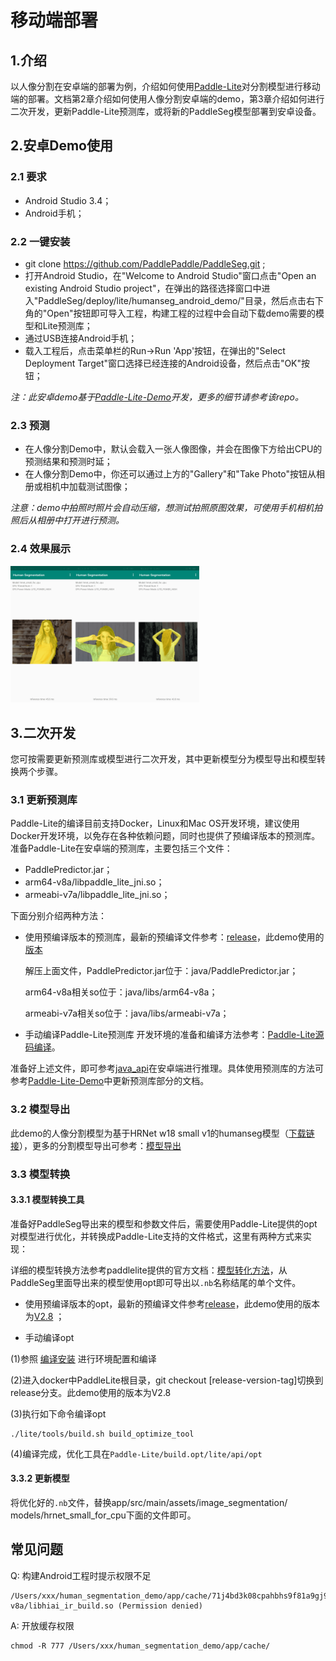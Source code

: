 # 移动端部署

## 1.介绍
以人像分割在安卓端的部署为例，介绍如何使用[Paddle-Lite](https://github.com/PaddlePaddle/Paddle-Lite)对分割模型进行移动端的部署。文档第2章介绍如何使用人像分割安卓端的demo，第3章介绍如何进行二次开发，更新Paddle-Lite预测库，或将新的PaddleSeg模型部署到安卓设备。

## 2.安卓Demo使用

### 2.1 要求
* Android Studio 3.4；
* Android手机；

### 2.2 一键安装
* git clone https://github.com/PaddlePaddle/PaddleSeg.git ;
* 打开Android Studio，在"Welcome to Android Studio"窗口点击"Open an existing Android Studio project"，在弹出的路径选择窗口中进入"PaddleSeg/deploy/lite/humanseg_android_demo/"目录，然后点击右下角的"Open"按钮即可导入工程，构建工程的过程中会自动下载demo需要的模型和Lite预测库；
* 通过USB连接Android手机；
* 载入工程后，点击菜单栏的Run->Run 'App'按钮，在弹出的"Select Deployment Target"窗口选择已经连接的Android设备，然后点击"OK"按钮；

*注：此安卓demo基于[Paddle-Lite-Demo](https://github.com/PaddlePaddle/Paddle-Lite-Demo)开发，更多的细节请参考该repo。*

### 2.3 预测
* 在人像分割Demo中，默认会载入一张人像图像，并会在图像下方给出CPU的预测结果和预测时延；
* 在人像分割Demo中，你还可以通过上方的"Gallery"和"Take Photo"按钮从相册或相机中加载测试图像；

*注意：demo中拍照时照片会自动压缩，想测试拍照原图效果，可使用手机相机拍照后从相册中打开进行预测。*


### 2.4 效果展示
<img src="example/human_1.png"  width="20%" ><img src="example/human_2.png"  width="20%" ><img src="example/human_3.png"  width="20%" >

## 3.二次开发
您可按需要更新预测库或模型进行二次开发，其中更新模型分为模型导出和模型转换两个步骤。

### 3.1 更新预测库
Paddle-Lite的编译目前支持Docker，Linux和Mac OS开发环境，建议使用Docker开发环境，以免存在各种依赖问题，同时也提供了预编译版本的预测库。准备Paddle-Lite在安卓端的预测库，主要包括三个文件：

* PaddlePredictor.jar；
* arm64-v8a/libpaddle_lite_jni.so；
* armeabi-v7a/libpaddle_lite_jni.so；

下面分别介绍两种方法：

* 使用预编译版本的预测库，最新的预编译文件参考：[release](https://github.com/PaddlePaddle/Paddle-Lite/releases/)，此demo使用的[版本](https://paddlelite-demo.bj.bcebos.com/libs/android/paddle_lite_libs_v2_8_0.tar.gz)

	解压上面文件，PaddlePredictor.jar位于：java/PaddlePredictor.jar；

	arm64-v8a相关so位于：java/libs/arm64-v8a；

	armeabi-v7a相关so位于：java/libs/armeabi-v7a；

* 手动编译Paddle-Lite预测库
开发环境的准备和编译方法参考：[Paddle-Lite源码编译](https://paddle-lite.readthedocs.io/zh/release-v2.8/source_compile/compile_env.html)。

准备好上述文件，即可参考[java_api](https://paddle-lite.readthedocs.io/zh/release-v2.8/api_reference/java_api_doc.html)在安卓端进行推理。具体使用预测库的方法可参考[Paddle-Lite-Demo](https://github.com/PaddlePaddle/Paddle-Lite-Demo)中更新预测库部分的文档。

### 3.2 模型导出
此demo的人像分割模型为基于HRNet w18 small v1的humanseg模型（[下载链接](https://bj.bcebos.com/paddleseg/deploy/lite/android/hrnet_w18_small.tar.gz)），更多的分割模型导出可参考：[模型导出](../../docs/model_export.md)

### 3.3 模型转换

#### 3.3.1 模型转换工具
准备好PaddleSeg导出来的模型和参数文件后，需要使用Paddle-Lite提供的opt对模型进行优化，并转换成Paddle-Lite支持的文件格式，这里有两种方式来实现：

详细的模型转换方法参考paddlelite提供的官方文档：[模型转化方法](https://paddle-lite.readthedocs.io/zh/release-v2.8/user_guides/opt/opt_python.html)，从PaddleSeg里面导出来的模型使用opt即可导出以`.nb`名称结尾的单个文件。

* 使用预编译版本的opt，最新的预编译文件参考[release](https://github.com/PaddlePaddle/Paddle-Lite/releases/)，此demo使用的版本为[V2.8](https://paddle-lite.readthedocs.io/zh/release-v2.8/quick_start/release_lib.html#opt) ；

* 手动编译opt

(1)参照 [编译安装](https://paddle-lite.readthedocs.io/zh/release-v2.8/source_compile/compile_env.html) 进行环境配置和编译

(2)进入docker中PaddleLite根目录，git checkout [release-version-tag]切换到release分支。此demo使用的版本为V2.8

(3)执行如下命令编译opt
```
./lite/tools/build.sh build_optimize_tool
```
(4)编译完成，优化工具在`Paddle-Lite/build.opt/lite/api/opt`

#### 3.3.2 更新模型
将优化好的`.nb`文件，替换app/src/main/assets/image_segmentation/
models/hrnet_small_for_cpu下面的文件即可。


## 常见问题
Q: 构建Android工程时提示权限不足
```
/Users/xxx/human_segmentation_demo/app/cache/71j4bd3k08cpahbhs9f81a9gj9/cxx/libs/arm64-v8a/libhiai_ir_build.so (Permission denied)
```
A: 开放缓存权限
```
chmod -R 777 /Users/xxx/human_segmentation_demo/app/cache/
```
